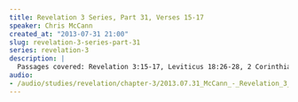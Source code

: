 ```yaml
--- 
title: Revelation 3 Series, Part 31, Verses 15-17
speaker: Chris McCann
created_at: "2013-07-31 21:00"
slug: revelation-3-series-part-31
series: revelation-3
description: |
  Passages covered: Revelation 3:15-17, Leviticus 18:26-28, 2 Corinthians 6:10, Romans 7:24, Numbers 11:14-15.
audio: 
- /audio/studies/revelation/chapter-3/2013.07.31_McCann_-_Revelation_3_Series_Part_31.yaml
---
```

